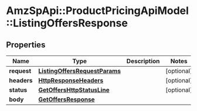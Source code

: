 # AmzSpApi::ProductPricingApiModel::ListingOffersResponse

## Properties
Name | Type | Description | Notes
------------ | ------------- | ------------- | -------------
**request** | [**ListingOffersRequestParams**](ListingOffersRequestParams.md) |  | [optional] 
**headers** | [**HttpResponseHeaders**](HttpResponseHeaders.md) |  | [optional] 
**status** | [**GetOffersHttpStatusLine**](GetOffersHttpStatusLine.md) |  | [optional] 
**body** | [**GetOffersResponse**](GetOffersResponse.md) |  | 

